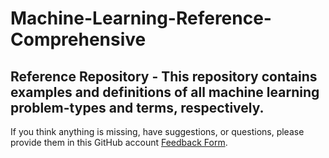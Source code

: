 # Machine-Learning-Reference-Comprehensive
Reference Repository - This repository contains examples and definitions of all machine learning problem-types and terms, respectively.
---
If you think anything is missing, have suggestions, or questions, please provide them in this GitHub account [Feedback Form](https://github.com/robert-z-lehr/Feedback/tree/main).
